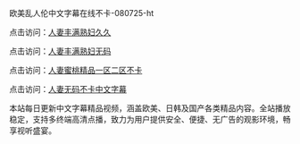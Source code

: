 欧美乱人伦中文字幕在线不卡-080725-ht

点击访问：<a href="https://cfad.pages.dev/">人妻丰满熟妇久久</a>

点击访问：<a href="https://gfd-5xg.pages.dev/">人妻丰满熟妇无码</a>

点击访问：<a href="https://fdhf-454.pages.dev/">人妻蜜桃精品一区二区不卡</a>

点击访问：<a href="https://heiliaowzu4ur.pages.dev">人妻无码不卡中文字幕</a>

本站每日更新中文字幕精品视频，涵盖欧美、日韩及国产各类精品内容。全站播放稳定，支持多终端高清点播，致力为用户提供安全、便捷、无广告的观影环境，畅享视听盛宴。

<span style="display:none;">[Canonical link](https://github.com/chan20250708/chan19 ）</span>
